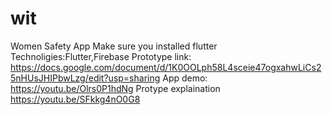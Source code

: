 # wit
Women Safety App
Make sure you installed flutter 
Technoligies:Flutter,Firebase
Prototype link:
https://docs.google.com/document/d/1K0OOLph58L4sceie47ogxahwLiCs25nHUsJHIPbwLzg/edit?usp=sharing
App demo:
https://youtu.be/Olrs0P1hdNg
Protype explaination
https://youtu.be/SFkkg4nO0G8
